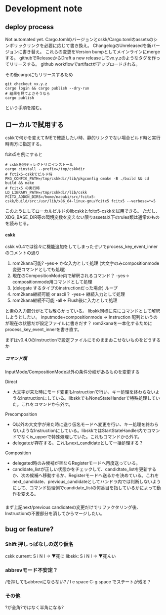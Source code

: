# Development note

## deploy process
Not automated yet.
Cargo.tomlのバージョンとcskk/Cargo.tomlのassetsのシンボリックリンクを必要に応じて書き換え。
ChangelogのUnreleasedを新バージョンに書き替え。
これらの変更をVersion bumpとしてメインラインにmergeする。
githubでReleaseからDraft a new releaseしてvx.y.zのようなタグを作ってリリースする。
github workflowでartifactがアップロードされる。

その後cargoにもリリースするため

    git checkout vx.y.z
    cargo login && cargo publish --dry-run 
    # 結果を見てよさそうなら 
    cargo publish

という手順を踏む。

## ローカルで試用する
cskkで何かを変えてIMEで確認したい時、静的リンクでない場合ビルド時と実行時両方に指定する。

fcitx5を例にすると
    
    # cskkを別ディレクトリにインストール
    cargo cinstall --prefix=/tmp/cskkdir
    # fctix5-cskkでビルド時
    PKG_CONFIG_PATH=/tmp/cskkdir/lib/pkgconfig cmake -B ./build && cd build && make
    # fcitx5 の実行時
    LD_LIBRARY_PATH=/tmp/cskkdir/lib/cskk FCITX_ADDON_DIRS=/home/naoaki/src/fcitx5-cskk/build/src:/usr/lib/x86_64-linux-gnu/fcitx5 fcitx5 --verbose=*=5 

このようにしてローカルビルドのlibcskkとfcitx5-cskkを試用できる。
ただし、XDG_BASE_DIR等の環境変数を変えない限りassets以下のrules類は通常のものを読みとる。

#### cskk
cskk v0.4では徐々に機能追加をしてしまったせいでprocess_key_event_innerのコメントの通り

1. rom2kana可能? -yes-> かな入力として処理 (大文字のみcompositionmode変更コマンドとしても処理)
2. 現在のCompositionMode内で解釈されるコマンド？ -yes-> compositionmode用コマンドとして処理
3. (delegate するタイプのinstructionだった場合) ループ
4. rom2kana継続可能 or ascii？ -yes-> 継続入力として処理
5. rom2kana継続不可能 -all-> Flush後に入力として処理

と素の入力部分がとても散らかっている。
libskk同様に先にコマンドとして解釈しようとしたい。
inputmode+compositionmode -> Instruction 配列というのが現在の状態だが設定ファイルに書きだす？
rom2kanaを一本化するためにprocess_key_event_innerを書き直す。

まずはv0.4.0のInstructionで設定ファイルにそのままおこせないものをどうするか
##### コマンド類
InputMode/CompositionMode以外の条件分岐があるものを変更する

Direct
- 大文字が来た時にモード変更もInstructionで行い、キー処理を終わらないようなInstructionにしている。libskkでもNoneStateHanderで特殊処理していた。これをコマンドから外す。

Precomposition
- Q以外の大文字が来た時に送り仮名モードへ変更を行い、キー処理を終わらないようなInstructionにしている。libskkではStartStateHandler内でコマンドでなくis_upperで特殊処理していた。これもコマンドから外す。
- delegateが存在する。これもnext_candidateとして一括処理する？

Composition
- delegated時のみ候補が空ならRegisterモードへ再度送っている。
- candidate_listが正しい状態かをチェックして、candidtate_listを更新するか、次の候補へ移動するか、Registerモードへ送るかを決めている。これをnext_candidate、previous_candidateとしてハンドラ内では判断しないようにして、コマンド処理側でcandidate_listの何番目を指しているかによって動作を変える。

### 
まず上記next/previous candidateの変更だけでリファクタリング後、Instructionの不要部分を消してからマージしたい。

## bug or feature?
### Shift 押しっぱなしの送り仮名
cskk current: S i N I -> ▼死に
libskk: S i N I -> ▼死んい

### abbrevモード不安定？
/を押してもabbrevにならない? 
/ l e space C-g space でステートが残る？
### その他
?が全角?ではなく半角になる?